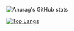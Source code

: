 ![Anurag's GitHub stats](https://github-readme-stats.vercel.app/api?username=cikzz&show_icons=true&theme=tokyonight&title_color=bf58d8)

[![Top Langs](https://github-readme-stats.vercel.app/api/top-langs/?username=cikzz&langs_count=7&title_color=ffc86c)](https://github.com/anuraghazra/github-readme-stats)
